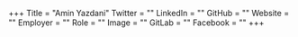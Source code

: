 +++
Title = "Amin Yazdani"
Twitter = ""
LinkedIn = ""
GitHub = ""
Website = ""
Employer = ""
Role = ""
Image = ""
GitLab = ""
Facebook = ""
+++
